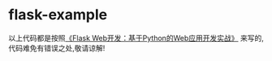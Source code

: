 # flask-example

以上代码都是按照[《Flask Web开发：基于Python的Web应用开发实战》](http://item.jd.com/11594082.html)
来写的,代码难免有错误之处,敬请谅解!



